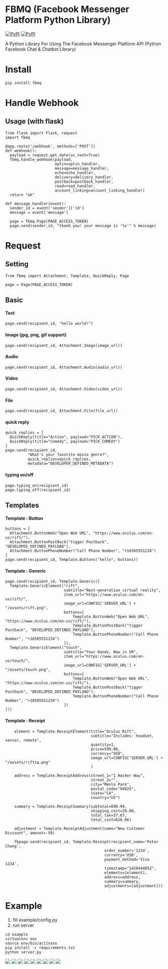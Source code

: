 # FBMQ (Facebook Messenger Platform Python Library)
[![PyPI](https://img.shields.io/pypi/v/fbmq.svg?v=1&maxAge=2592000)](https://pypi.python.org/pypi/fbmq)
[![PyPI](https://img.shields.io/pypi/l/fbmq.svg?v=1&maxAge=2592000)](https://pypi.python.org/pypi/fbmq)

A Python Library For Using The Facebook Messenger Platform API (Python Facebook Chat & Chatbot Library)

# Install
```
pip install fbmq
```

# Handle Webhook

## Usage (with flask)
```
from flask import Flask, request
import fbmq

@app.route('/webhook', methods=['POST'])
def webhook():
  payload = request.get_date(as_text=True)
  fbmq.handle_webhook(payload,
                      optin=optin_handler,
                      message=message_handler,
                      echo=echo_handler,
                      delivery=delivery_handler,
                      postback=postback_handler,
                      read=read_handler,
                      account_linking=account_linking_handler)
  return "ok"

def message_handler(event):
  sender_id = event['sender']['id']
  message = event['message']
  
  page = fbmq.Page(PAGE_ACCESS_TOKEN)  
  page.send(sender_id, "thank you! your message is '%s'" % message)
```


# Request

## Setting

```
from fbmq import Attachment, Template, QuickReply, Page

page = Page(PAGE_ACCESS_TOKEN)
```

## Basic

#### Text
```
page.send(recipient_id, "hello world!")
```


#### Image (jpg, png, gif support)
```
page.send(recipient_id, Attachment.Image(image_url))
```


#### Audio
```
page.send(recipient_id, Attachment.Audio(audio_url))
```

#### Video
```
page.send(recipient_id, Attachment.Video(video_url))
```


#### File
```
page.send(recipient_id, Attachment.File(file_url))
```



#### quick reply
```
quick_replies = [
  QuickReply(title="Action", payload="PICK_ACTION"),
  QuickReply(title="Comedy", payload="PICK_COMEDY")
]
page.send(recipient_id, 
          "What's your favorite movie genre?",
          quick_replies=quick_replies,
          metadata="DEVELOPER_DEFINED_METADATA")
```



#### typing on/off
```
page.typing_on(recipient_id)
page.typing_off(recipient_id)
```



## Templates

#### Template : Button
```
buttons = [
  Attachment.ButtonWeb("Open Web URL", "https://www.oculus.com/en-us/rift/"),
  Attachment.ButtonPostBack("tigger Postback", "DEVELOPED_DEFINED_PAYLOAD"),
  Attachment.ButtonPhoneNumber("Call Phone Number", "+16505551234")
]
page.send(recipient_id, Template.Buttons("hello", buttons))
```



#### Template : Generic
```
page.send(recipient_id, Template.Generic([
  Template.GenericElement("rift",
                          subtitle="Next-generation virtual reality",
                          item_url="https://www.oculus.com/en-us/rift/",
                          image_url=CONFIG['SERVER_URL'] + "/assets/rift.png",
                          buttons=[
                              Template.ButtonWeb("Open Web URL", "https://www.oculus.com/en-us/rift/"),
                              Template.ButtonPostBack("tigger Postback", "DEVELOPED_DEFINED_PAYLOAD"),
                              Template.ButtonPhoneNumber("Call Phone Number", "+16505551234")
                          ]),
  Template.GenericElement("touch",
                          subtitle="Your Hands, Now in VR",
                          item_url="https://www.oculus.com/en-us/touch/",
                          image_url=CONFIG['SERVER_URL'] + "/assets/touch.png",
                          buttons=[
                              Template.ButtonWeb("Open Web URL", "https://www.oculus.com/en-us/rift/"),
                              Template.ButtonPostBack("tigger Postback", "DEVELOPED_DEFINED_PAYLOAD"),
                              Template.ButtonPhoneNumber("Call Phone Number", "+16505551234")
                          ])
]))
```


#### Template : Receipt
```
    element = Template.ReceiptElement(title="Oculus Rift",
                                      subtitle="Includes: headset, sensor, remote",
                                      quantity=1,
                                      price=599.00,
                                      currency="USD",
                                      image_url=CONFIG['SERVER_URL'] + "/assets/riftsq.png"
                                      )

    address = Template.ReceiptAddress(street_1="1 Hacker Way",
                                      street_2="",
                                      city="Menlo Park",
                                      postal_code="94025",
                                      state="CA",
                                      country="US")

    summary = Template.ReceiptSummary(subtotal=698.99,
                                      shipping_cost=20.00,
                                      total_tax=57.67,
                                      total_cost=626.66)

    adjustment = Template.ReceiptAdjustment(name="New Customer Discount", amount=-50)

    fbpage.send(recipient_id, Template.Receipt(recipient_name='Peter Chang',
                                            order_number='1234',
                                            currency='USD',
                                            payment_method='Visa 1234',
                                            timestamp="1428444852",
                                            elements=[element],
                                            address=address,
                                            summary=summary,
                                            adjustments=[adjustment]))
```



# Example

1. fill example/config.py
2. run server
```
cd example
virtualenv env
source env/bin/activate
pip install -r requirements.txt
python server.py
```

![](./example/assets/screen2.jpg)
![](./example/assets/screen3.jpg)
![](./example/assets/screen4.jpg)
![](./example/assets/screen5.jpg)
![](./example/assets/screen6.jpg)
![](./example/assets/screen7.jpg)
![](./example/assets/screen8.jpg)
![](./example/assets/screen9.jpg)
![](./example/assets/screen10.jpg)
